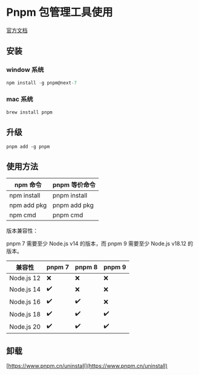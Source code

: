 # Pnpm 包管理工具使用

[官方文档](https://www.pnpm.cn/installation)

## 安装

### window 系统

```javascript
npm install -g pnpm@next-7
```

### mac 系统

```shell
brew install pnpm
```

## 升级

```shell
pnpm add -g pnpm
```

## 使用方法

| npm 命令    | pnpm 等价命令 |
| ----------- | ------------- |
| npm install | pnpm install  |
| npm add pkg | pnpm add pkg  |
| npm cmd     | pnpm cmd      |

版本兼容性：

pnpm 7 需要至少 Node.js v14 的版本，而 pnpm 9 需要至少 Node.js v18.12 的版本。

| 兼容性     | pnpm 7 | pnpm 8 | pnpm 9 |
| ---------- | ------ | ------ | ------ |
| Node.js 12 | ❌     | ❌     | ❌     |
| Node.js 14 | ✔️     | ❌     | ❌     |
| Node.js 16 | ✔️     | ✔️     | ❌     |
| Node.js 18 | ✔️     | ✔️     | ✔️     |
| Node.js 20 | ✔️     | ✔️     | ✔️     |

## 卸载

[https://www.pnpm.cn/uninstall](https://www.pnpm.cn/uninstall)

<!-- ## 参考文档： -->
<!-- [为什么推荐使用pnpm](https://zhuanlan.zhihu.com/p/419399115) -->
<!-- [什么是pnpm？](https://www.jianshu.com/p/a805e182798f) -->

